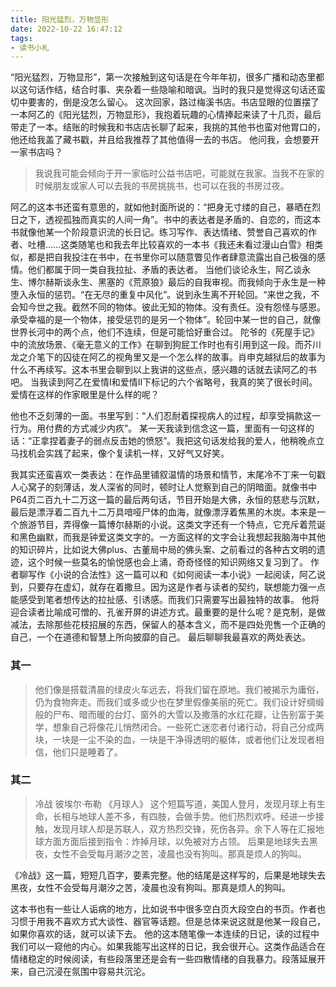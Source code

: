 ```yaml
---
title: 阳光猛烈，万物显形
date: 2022-10-22 16:47:12
tags:
- 读书小札
---
```


“阳光猛烈，万物显形”，第一次接触到这句话是在今年年初，很多广播和动态里都以这句话作结，结合时事、夹杂着一些隐喻和暗讽。当时的我只是觉得这句话还蛮切中要害的，倒是没怎么留心。
这次回家，路过梅溪书店。书店显眼的位置摆了一本阿乙的《阳光猛烈，万物显形》，我抱着玩趣的心情捧起来读了十几页，最后带走了一本。结账的时候我和书店店长聊了起来，我挑的其他书也蛮对他胃口的，他还给我盖了藏书戳，并且给我推荐了其他值得一去的书店。
他问我，会想要开一家书店吗？
> 我说我可能会倾向于开一家临时公益书店吧，可能就在我家。当我不在家的时候朋友或家人可以去我的书房挑挑书，也可以在我的书房过夜。

阿乙的这本书还蛮有意思的，就如他封面所说的：“把身无寸缕的自己，暴晒在烈日之下，透视孤独而真实的人间一角”。书中的表达者是矛盾的、自恋的，而这本书就像他某一个阶段意识流的长日记。练习写作、表达情绪、赞誉自己喜欢的作者、吐槽......这类随笔也和我去年比较喜欢的一本书《我还未看过漫山白雪》相类似，都是把自我投注在书中，在书里你可以随意瞥见作者肆意流露出自己极强的感情。他们都属于同一类自我拉扯、矛盾的表达者。
当他们谈论永生，阿乙谈永生、博尔赫斯谈永生、黑塞的《荒原狼》最后的自我审视。而我倾向于永生是一种堕入永恒的惩罚。“在无尽的重复中风化”。说到永生离不开轮回。“来世之我，不会知今世之我。截然不同的物体。彼此无知的物体。没有责任。没有怨怪与感恩。承受幸福的是一个物体，接受惩罚的是另一个物体”。轮回中某一世的自己，就像世界长河中的两个点，他们不连续，但是可能恰好重合过。
陀爷的《死屋手记》中的流放场景、《毫无意义的工作》在聊到狗屁工作时也有引用到这一段。而芥川龙之介笔下的囚徒在阿乙的视角里又是一个怎么样的故事。肖申克越狱后的故事为什么不再续写。这本书里会聊到以上我讲的这些点，感兴趣的话就去读阿乙的书吧。
当我读到阿乙在爱情I和爱情II下标记的六个省略号，我真的笑了很长时间。爱情在这样的作家眼里是什么样的呢？

他也不乏刻薄的一面。书里写到：“人们忍耐着探视病人的过程，却享受捐款这一行为。用付费的方式减少内疚”。
某一天我读到信念这一篇，里面有一句这样的话：“正拿捏着妻子的弱点反击她的愤怒”。我把这句话发给我的爱人，他稍晚点立马找机会实践了起来，像个复读机一样，又好气又好笑。

我其实还蛮喜欢一类表达：在作品里铺叙温情的场景和情节，末尾冷不丁来一句戳人心窝子的刻薄话，发人深省的同时，顿时让人觉察到自己的阴暗面。就像书中P64页二百九十二万这一篇的最后两句话，节目开始是大佛，永恒的慈悲与沉默，最后是漂浮着二百九十二万具喑哑尸体的血海，就像漂浮着焦黑的木炭。本来是一个旅游节目，弄得像一篇博尔赫斯的小说。这类文字还有一个特点，它充斥着荒诞和黑色幽默，而我是钟爱这类文字的。一方面这样的文字会让我想起我脑海中其他的知识碎片，比如说大佛plus、古董局中局的佛头案、之前看过的各种古文明的遗迹，这个时候一些莫名的愉悦感也会上涌，奇奇怪怪的知识网络又复习到了。
作者聊写作《小说的合法性》这一篇可以和《如何阅读一本小说》一起阅读，阿乙说到，只要存在虚幻，就存在着撒旦。因为这是作者与读者的契约，联想能力强一点能感受到笔者想传达的拉扯感、引诱感。而我们只需要写出最独特的故事。
他将迎合读者比喻成可憎的、孔雀开屏的讲述方式。最重要的是什么呢？是克制，是做减法，去除那些花枝招展的东西，保留人的基本含义，而不是四处兜售一个正确的自己，一个在道德和智慧上所向披靡的自己。
最后聊聊我最喜欢的两处表达。

### 其一

> 他们像是搭载清晨的绿皮火车远去，将我们留在原地。我们被揭示为庸俗，仍为食物奔走。而我们或多或少也在梦里假像美丽的死亡。我们设计好绸缎般的尸布、暗而暖的台灯、窗外的大雪以及撒落的水红花瓣，让告别富于美学，想象自己将像花儿悄然闭合。一些死亡迷恋者付诸行动，将自己分成两块，一块是一尘不染的血，一块是干净得透明的躯体，或者他们让发现者相信，他们只是睡着了。

### 其二

> 冷战
> 彼埃尔·布勒 《月球人》
> 这个短篇写道，美国人登月，发现月球上有生命，长相与地球人差不多，有四肢，会做手势。他们热烈欢呼。经进一步接触，发现月球人却是苏联人，双方热烈交锋，死伤各异。余下人等在汇报地球方面方面后接到指令：炸掉月球，以免被对方占领。
> 后果是地球失去黑夜，女性不会受每月潮汐之苦，凌晨也没有狗叫。那真是烦人的狗叫。

《冷战》这一篇，短短几百字，要素完整。他的结尾是这样写的，后果是地球失去黑夜，女性不会受每月潮汐之苦，凌晨也没有狗叫。那真是烦人的狗叫。

这本书也有一些让人诟病的地方，比如说书中很多空白页大段空白的书页。作者也习惯于用我不喜欢方式大谈性、器官等话题。但是总体来说这就是他某一段自己，如果你喜欢的话，就可以读下去。
他的这本随笔像一本连续的日记，读的过程中我们可以一窥他的内心。如果我能写出这样的日记，我会很开心。这类作品适合在情绪稳定的时候阅读，有些段落里还是会有一些四散情绪的自我暴力。段落延展开来，自己沉浸在氛围中容易共沉沦。